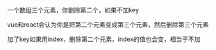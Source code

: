 一个数组三个元素，你删除第二个，如果不加key

vue和react会认为你是把第二个元素变成第三个元素，然后删除第三个元素

加了key如果用index，删除第二个元素，index的值也会变，相当于不加